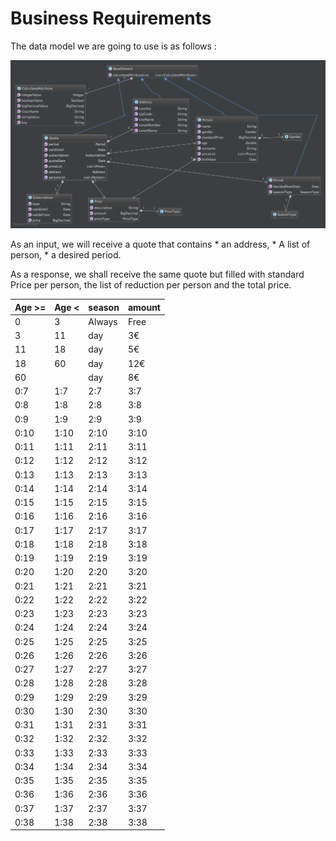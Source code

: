 # Business Requirements

The data model we are going to use is as follows : 


![](BRMS/Step2-DataModel/action09.png)

As an input, we will receive a quote that contains 
    * an address,
    * A list of person,
    * a desired period.

As a response, we shall receive the same quote but filled with standard Price per person, the list of reduction per person and the total price.

| Age >= | Age < | season | amount |
| -- | -- | -- | -- |
| 0 | 3 | Always | Free |
| 3 | 11 | day | 3€ |
| 11 | 18 | day | 5€ |
| 18 | 60 | day | 12€ |
| 60 |  | day | 8€ |
| 0:7 | 1:7 | 2:7 | 3:7 |
| 0:8 | 1:8 | 2:8 | 3:8 |
| 0:9 | 1:9 | 2:9 | 3:9 |
| 0:10 | 1:10 | 2:10 | 3:10 |
| 0:11 | 1:11 | 2:11 | 3:11 |
| 0:12 | 1:12 | 2:12 | 3:12 |
| 0:13 | 1:13 | 2:13 | 3:13 |
| 0:14 | 1:14 | 2:14 | 3:14 |
| 0:15 | 1:15 | 2:15 | 3:15 |
| 0:16 | 1:16 | 2:16 | 3:16 |
| 0:17 | 1:17 | 2:17 | 3:17 |
| 0:18 | 1:18 | 2:18 | 3:18 |
| 0:19 | 1:19 | 2:19 | 3:19 |
| 0:20 | 1:20 | 2:20 | 3:20 |
| 0:21 | 1:21 | 2:21 | 3:21 |
| 0:22 | 1:22 | 2:22 | 3:22 |
| 0:23 | 1:23 | 2:23 | 3:23 |
| 0:24 | 1:24 | 2:24 | 3:24 |
| 0:25 | 1:25 | 2:25 | 3:25 |
| 0:26 | 1:26 | 2:26 | 3:26 |
| 0:27 | 1:27 | 2:27 | 3:27 |
| 0:28 | 1:28 | 2:28 | 3:28 |
| 0:29 | 1:29 | 2:29 | 3:29 |
| 0:30 | 1:30 | 2:30 | 3:30 |
| 0:31 | 1:31 | 2:31 | 3:31 |
| 0:32 | 1:32 | 2:32 | 3:32 |
| 0:33 | 1:33 | 2:33 | 3:33 |
| 0:34 | 1:34 | 2:34 | 3:34 |
| 0:35 | 1:35 | 2:35 | 3:35 |
| 0:36 | 1:36 | 2:36 | 3:36 |
| 0:37 | 1:37 | 2:37 | 3:37 |
| 0:38 | 1:38 | 2:38 | 3:38 |




